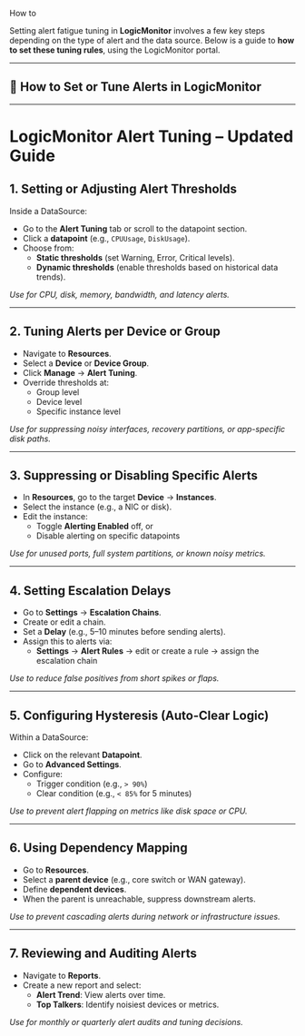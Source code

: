 
How to

Setting alert fatigue tuning in **LogicMonitor** involves a few key steps depending on the type of alert and the data source. Below is a guide to **how to set these tuning rules**, using the LogicMonitor portal.

---

## 🔧 **How to Set or Tune Alerts in LogicMonitor**

---

# LogicMonitor Alert Tuning – Updated Guide

## 1. Setting or Adjusting Alert Thresholds

Inside a DataSource:

- Go to the **Alert Tuning** tab or scroll to the datapoint section.
- Click a **datapoint** (e.g., `CPUUsage`, `DiskUsage`).
- Choose from:
  - **Static thresholds** (set Warning, Error, Critical levels).
  - **Dynamic thresholds** (enable thresholds based on historical data trends).

_Use for CPU, disk, memory, bandwidth, and latency alerts._

---

## 2. Tuning Alerts per Device or Group

- Navigate to **Resources**.
- Select a **Device** or **Device Group**.
- Click **Manage** → **Alert Tuning**.
- Override thresholds at:
  - Group level
  - Device level
  - Specific instance level

_Use for suppressing noisy interfaces, recovery partitions, or app-specific disk paths._

---

## 3. Suppressing or Disabling Specific Alerts

- In **Resources**, go to the target **Device** → **Instances**.
- Select the instance (e.g., a NIC or disk).
- Edit the instance:
  - Toggle **Alerting Enabled** off, or
  - Disable alerting on specific datapoints

_Use for unused ports, full system partitions, or known noisy metrics._

---

## 4. Setting Escalation Delays

- Go to **Settings** → **Escalation Chains**.
- Create or edit a chain.
- Set a **Delay** (e.g., 5–10 minutes before sending alerts).
- Assign this to alerts via:
  - **Settings** → **Alert Rules** → edit or create a rule → assign the escalation chain

_Use to reduce false positives from short spikes or flaps._

---

## 5. Configuring Hysteresis (Auto-Clear Logic)

Within a DataSource:

- Click on the relevant **Datapoint**.
- Go to **Advanced Settings**.
- Configure:
  - Trigger condition (e.g., `> 90%`)
  - Clear condition (e.g., `< 85%` for 5 minutes)

_Use to prevent alert flapping on metrics like disk space or CPU._

---

## 6. Using Dependency Mapping

- Go to **Resources**.
- Select a **parent device** (e.g., core switch or WAN gateway).
- Define **dependent devices**.
- When the parent is unreachable, suppress downstream alerts.

_Use to prevent cascading alerts during network or infrastructure issues._

---

## 7. Reviewing and Auditing Alerts

- Navigate to **Reports**.
- Create a new report and select:
  - **Alert Trend**: View alerts over time.
  - **Top Talkers**: Identify noisiest devices or metrics.

_Use for monthly or quarterly alert audits and tuning decisions._





